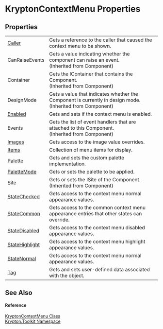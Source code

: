 # KryptonContextMenu Properties




## Properties
<table>
<tr>
<td><a href="5634b53b-8aa7-563e-693f-2f31252d61c7.md">Caller</a></td>
<td>Gets a reference to the caller that caused the context menu to be shown.</td></tr>
<tr>
<td>CanRaiseEvents</td>
<td>Gets a value indicating whether the component can raise an event.<br />(Inherited from Component)</td></tr>
<tr>
<td>Container</td>
<td>Gets the IContainer that contains the Component.<br />(Inherited from Component)</td></tr>
<tr>
<td>DesignMode</td>
<td>Gets a value that indicates whether the Component is currently in design mode.<br />(Inherited from Component)</td></tr>
<tr>
<td><a href="f98c5913-a21a-afcb-bec1-d8c862ff7fe7.md">Enabled</a></td>
<td>Gets and sets if the context menu is enabled.</td></tr>
<tr>
<td>Events</td>
<td>Gets the list of event handlers that are attached to this Component.<br />(Inherited from Component)</td></tr>
<tr>
<td><a href="283614d3-e29c-8d32-26cf-ca1f9464c448.md">Images</a></td>
<td>Gets access to the image value overrides.</td></tr>
<tr>
<td><a href="1f83d830-4b80-c762-f294-1d9f37370a55.md">Items</a></td>
<td>Collection of menu items for display.</td></tr>
<tr>
<td><a href="71fc16ef-89ec-39cd-0419-a38454412292.md">Palette</a></td>
<td>Gets and sets the custom palette implementation.</td></tr>
<tr>
<td><a href="b97de70a-564c-1983-6942-86ecde6c1107.md">PaletteMode</a></td>
<td>Gets or sets the palette to be applied.</td></tr>
<tr>
<td>Site</td>
<td>Gets or sets the ISite of the Component.<br />(Inherited from Component)</td></tr>
<tr>
<td><a href="3fd7d47b-291a-4111-9073-cf0d2eb71c96.md">StateChecked</a></td>
<td>Gets access to the context menu normal appearance values.</td></tr>
<tr>
<td><a href="cd34a309-cc2a-a2c9-a9cd-e4ad1b50d74b.md">StateCommon</a></td>
<td>Gets access to the common context menu appearance entries that other states can override.</td></tr>
<tr>
<td><a href="97778c62-ea4d-0ae2-6553-ee949f24d44f.md">StateDisabled</a></td>
<td>Gets access to the context menu disabled appearance values.</td></tr>
<tr>
<td><a href="ad254052-5a76-4158-925b-08f4b9838b0c.md">StateHighlight</a></td>
<td>Gets access to the context menu highlight appearance values.</td></tr>
<tr>
<td><a href="455e4981-d130-0a6e-74f0-10b603087ee3.md">StateNormal</a></td>
<td>Gets access to the context menu normal appearance values.</td></tr>
<tr>
<td><a href="53ae7c5b-92a3-4fa5-3c97-c9692c5b7977.md">Tag</a></td>
<td>Gets and sets user-defined data associated with the object.</td></tr>
</table>

## See Also


#### Reference
<a href="be1800e7-d2d1-ad14-d15d-ac42eaa8392b.md">KryptonContextMenu Class</a>  
<a href="79d2eac2-21f4-54ff-7552-b20c33c30600.md">Krypton.Toolkit Namespace</a>  
